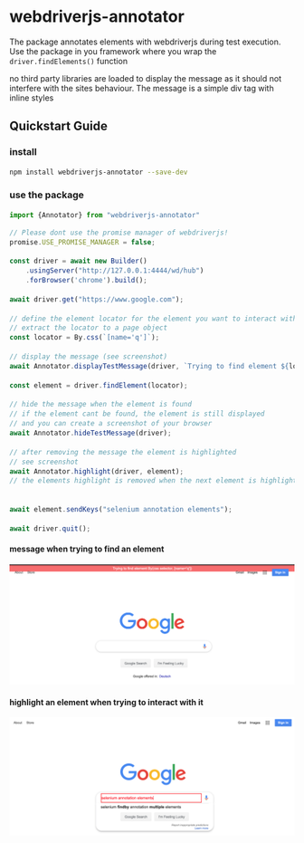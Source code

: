 # webdriverjs-annotator
The package annotates elements with webdriverjs during test execution.
Use the package in you framework where you wrap the ``driver.findElements()`` function

no third party libraries are loaded to display the message as it should not interfere with 
the sites behaviour. The message is a simple div tag with inline styles

## Quickstart Guide

### install

```bash
npm install webdriverjs-annotator --save-dev
```

### use the package

```typescript
import {Annotator} from "webdriverjs-annotator"
```

```typescript
// Please dont use the promise manager of webdriverjs!
promise.USE_PROMISE_MANAGER = false;

const driver = await new Builder()
    .usingServer("http://127.0.0.1:4444/wd/hub")
    .forBrowser('chrome').build();

await driver.get("https://www.google.com");

// define the element locator for the element you want to interact with
// extract the locator to a page object
const locator = By.css(`[name='q']`);

// display the message (see screenshot)
await Annotator.displayTestMessage(driver, `Trying to find element ${locator.toString()}`);

const element = driver.findElement(locator);

// hide the message when the element is found
// if the element cant be found, the element is still displayed
// and you can create a screenshot of your browser
await Annotator.hideTestMessage(driver);

// after removing the message the element is highlighted 
// see screenshot
await Annotator.highlight(driver, element);
// the elements highlight is removed when the next element is highlighted


await element.sendKeys("selenium annotation elements");

await driver.quit();
```
#### message when trying to find an element

![message_display](./doc/img/message_on_google_trying_to_find_element.png)

#### highlight an element when trying to interact with it

![message_display](./doc/img/highlight_element_on_google.png)
